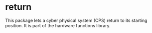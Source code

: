 # return

This package lets a cyber physical system (CPS) return to its starting position. It is part of the hardware functions library.
